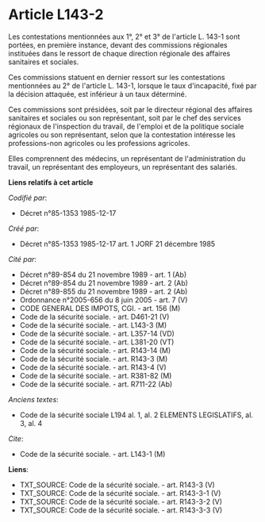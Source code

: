 # Article L143-2

Les contestations mentionnées aux 1°, 2° et 3° de l'article L. 143-1 sont portées, en première instance, devant des
commissions régionales instituées dans le ressort de chaque direction régionale des affaires sanitaires et sociales. 

Ces commissions statuent en dernier ressort sur les contestations mentionnées au 2° de l'article L. 143-1, lorsque le taux
d'incapacité, fixé par la décision attaquée, est inférieur à un taux déterminé. 

Ces commissions sont présidées, soit par le directeur régional des affaires sanitaires et sociales ou son représentant, soit
par le chef des services régionaux de l'inspection du travail, de l'emploi et de la politique sociale agricoles ou son
représentant, selon que la contestation intéresse les professions-non agricoles ou les professions agricoles. 

Elles comprennent   des médecins, un représentant de l'administration du travail, un représentant des employeurs, un
représentant des salariés.

**Liens relatifs à cet article**

_Codifié par_:

  - Décret n°85-1353 1985-12-17

_Créé par_:

  - Décret n°85-1353 1985-12-17 art. 1 JORF 21 décembre 1985

_Cité par_:

  - Décret n°89-854 du 21 novembre 1989 - art. 1 (Ab)
  - Décret n°89-854 du 21 novembre 1989 - art. 2 (Ab)
  - Décret n°89-855 du 21 novembre 1989 - art. 2 (Ab)
  - Ordonnance n°2005-656 du 8 juin 2005 - art. 7 (V)
  - CODE GENERAL DES IMPOTS, CGI. - art. 156 (M)
  - Code de la sécurité sociale. - art. D461-21 (V)
  - Code de la sécurité sociale. - art. L143-3 (M)
  - Code de la sécurité sociale. - art. L357-14 (VD)
  - Code de la sécurité sociale. - art. L381-20 (VT)
  - Code de la sécurité sociale. - art. R143-14 (M)
  - Code de la sécurité sociale. - art. R143-3 (M)
  - Code de la sécurité sociale. - art. R143-4 (V)
  - Code de la sécurité sociale. - art. R381-82 (M)
  - Code de la sécurité sociale. - art. R711-22 (Ab)

_Anciens textes_:

  - Code de la sécurité sociale L194 al. 1, al. 2 ELEMENTS LEGISLATIFS, al. 3, al. 4

_Cite_:

  - Code de la sécurité sociale. - art. L143-1 (M)

**Liens**:

  - TXT_SOURCE: Code de la sécurité sociale. - art. R143-3 (V)
  - TXT_SOURCE: Code de la sécurité sociale. - art. R143-3-1 (V)
  - TXT_SOURCE: Code de la sécurité sociale. - art. R143-3-2 (V)
  - TXT_SOURCE: Code de la sécurité sociale. - art. R143-3-3 (V)

